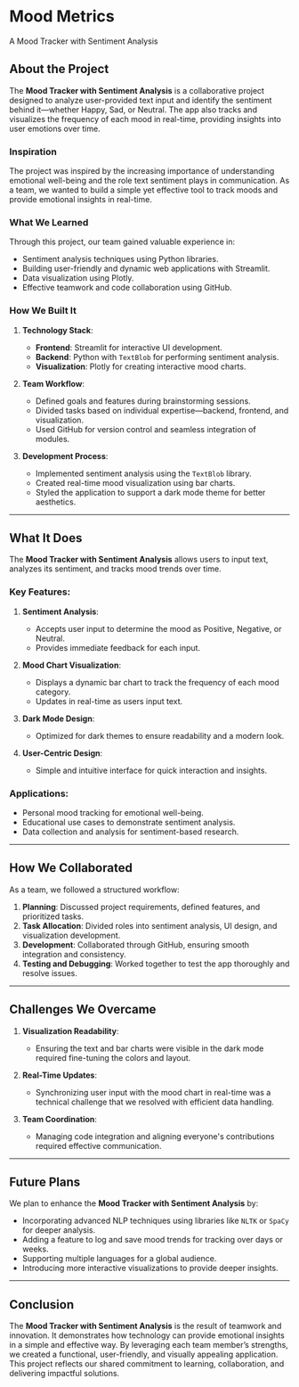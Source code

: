 # Mood Metrics
A Mood Tracker with Sentiment Analysis

## About the Project 

The **Mood Tracker with Sentiment Analysis** is a collaborative project designed to analyze user-provided text input and identify the sentiment behind it—whether Happy, Sad, or Neutral. The app also tracks and visualizes the frequency of each mood in real-time, providing insights into user emotions over time.  

### Inspiration  
The project was inspired by the increasing importance of understanding emotional well-being and the role text sentiment plays in communication. As a team, we wanted to build a simple yet effective tool to track moods and provide emotional insights in real-time.  

### What We Learned  
Through this project, our team gained valuable experience in:  
- Sentiment analysis techniques using Python libraries.  
- Building user-friendly and dynamic web applications with Streamlit.  
- Data visualization using Plotly.  
- Effective teamwork and code collaboration using GitHub. 

### How We Built It  
1. **Technology Stack**:  
   - **Frontend**: Streamlit for interactive UI development. 
   - **Backend**: Python with `TextBlob` for performing sentiment analysis.  
   - **Visualization**: Plotly for creating interactive mood charts. 

2. **Team Workflow**:  
   - Defined goals and features during brainstorming sessions. 
   - Divided tasks based on individual expertise—backend, frontend, and visualization.  
   - Used GitHub for version control and seamless integration of modules.  

3. **Development Process**:  
   - Implemented sentiment analysis using the `TextBlob` library.  
   - Created real-time mood visualization using bar charts.  
   - Styled the application to support a dark mode theme for better aesthetics.  

---

## What It Does  

The **Mood Tracker with Sentiment Analysis** allows users to input text, analyzes its sentiment, and tracks mood trends over time.  

### Key Features:  
1. **Sentiment Analysis**:  
   - Accepts user input to determine the mood as Positive, Negative, or Neutral.  
   - Provides immediate feedback for each input.  

2. **Mood Chart Visualization**:  
   - Displays a dynamic bar chart to track the frequency of each mood category.  
   - Updates in real-time as users input text.  

3. **Dark Mode Design**:  
   - Optimized for dark themes to ensure readability and a modern look.  

4. **User-Centric Design**:  
   - Simple and intuitive interface for quick interaction and insights.  

### Applications:  
   - Personal mood tracking for emotional well-being.  
   - Educational use cases to demonstrate sentiment analysis.  
   - Data collection and analysis for sentiment-based research.  

---

## How We Collaborated  

As a team, we followed a structured workflow:  
1. **Planning**: Discussed project requirements, defined features, and prioritized tasks.  
2. **Task Allocation**: Divided roles into sentiment analysis, UI design, and visualization development.  
3. **Development**: Collaborated through GitHub, ensuring smooth integration and consistency.  
4. **Testing and Debugging**: Worked together to test the app thoroughly and resolve issues.  

---

## Challenges We Overcame  

1. **Visualization Readability**:  
   - Ensuring the text and bar charts were visible in the dark mode required fine-tuning the colors and layout.  

2. **Real-Time Updates**:  
   - Synchronizing user input with the mood chart in real-time was a technical challenge that we resolved with efficient data handling.  

3. **Team Coordination**:  
   - Managing code integration and aligning everyone's contributions required effective communication.  

---

## Future Plans  

We plan to enhance the **Mood Tracker with Sentiment Analysis** by:  
- Incorporating advanced NLP techniques using libraries like `NLTK` or `SpaCy` for deeper analysis.  
- Adding a feature to log and save mood trends for tracking over days or weeks.  
- Supporting multiple languages for a global audience.  
- Introducing more interactive visualizations to provide deeper insights.  

---

## Conclusion  

The **Mood Tracker with Sentiment Analysis** is the result of teamwork and innovation. It demonstrates how technology can provide emotional insights in a simple and effective way. By leveraging each team member’s strengths, we created a functional, user-friendly, and visually appealing application. This project reflects our shared commitment to learning, collaboration, and delivering impactful solutions.  
